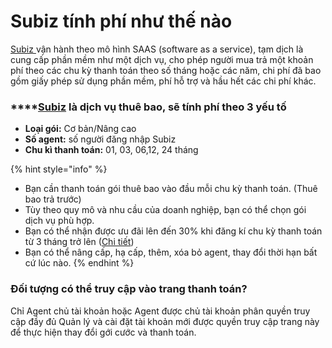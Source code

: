 # Subiz tính phí như thế nào

[Subiz ](https://subiz.com/vi/)vận hành theo mô hình SAAS \(software as a service\), tạm dịch là cung cấp phần mềm như một dịch vụ, cho phép người mua trả một khoản phí theo các chu kỳ thanh toán theo số tháng hoặc các năm, chi phí đã bao gồm giấy phép sử dụng phần mềm, phí hỗ trợ và hầu hết các chi phí khác.

### \*\*\*\*[**Subiz**](https://subiz.com/vi/) **là dịch vụ thuê bao, sẽ tính phí theo 3 yếu tố**

* **Loại gói:** Cơ bản/Nâng cao
* **Số agent:** số người đăng nhập Subiz
* **Chu kì thanh toán:** 01, 03, 06,12, 24 tháng

{% hint style="info" %}
* Bạn cần thanh toán gói thuê bao vào đầu mỗi chu kỳ thanh toán. \(Thuê bao trả trước\)
* Tùy theo quy mô và nhu cầu của doanh nghiệp, bạn có thể chọn gói dịch vụ phù hợp.
* Bạn có thể nhận được ưu đãi lên đến 30% khi đăng kí chu kỳ thanh toán từ 3 tháng trở lên \([Chi tiết](https://subiz.com/vi/calculator.html)\)
* Bạn có thể nâng cấp, hạ cấp, thêm, xóa bỏ agent, thay đổi thời hạn bất cứ lúc nào.
{% endhint %}

### Đối tượng có thể truy cập vào trang thanh toán?

Chỉ Agent chủ tài khoản hoặc Agent được chủ tài khoản phân quyền truy cập đầy đủ Quản lý và cài đặt tài khoản mới được quyền truy cập trang này để thực hiện thay đổi gới cước và thanh toán.  


